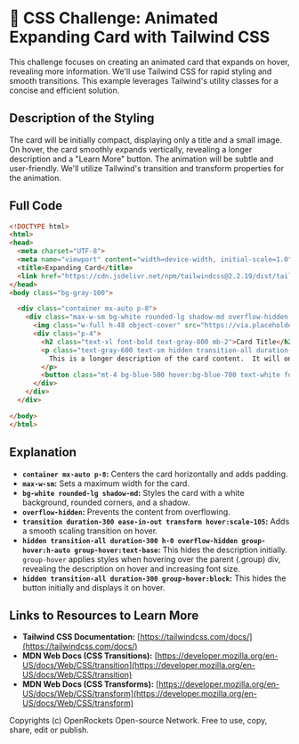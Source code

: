 # 🐞 CSS Challenge:  Animated Expanding Card with Tailwind CSS


This challenge focuses on creating an animated card that expands on hover, revealing more information. We'll use Tailwind CSS for rapid styling and smooth transitions.  This example leverages Tailwind's utility classes for a concise and efficient solution.


## Description of the Styling

The card will be initially compact, displaying only a title and a small image. On hover, the card smoothly expands vertically, revealing a longer description and a "Learn More" button.  The animation will be subtle and user-friendly.  We'll utilize Tailwind's transition and transform properties for the animation.


## Full Code

```html
<!DOCTYPE html>
<html>
<head>
  <meta charset="UTF-8">
  <meta name="viewport" content="width=device-width, initial-scale=1.0">
  <title>Expanding Card</title>
  <link href="https://cdn.jsdelivr.net/npm/tailwindcss@2.2.19/dist/tailwind.min.css" rel="stylesheet">
</head>
<body class="bg-gray-100">

  <div class="container mx-auto p-8">
    <div class="max-w-sm bg-white rounded-lg shadow-md overflow-hidden transition duration-300 ease-in-out transform hover:scale-105">
      <img class="w-full h-48 object-cover" src="https://via.placeholder.com/350x150" alt="Card Image">
      <div class="p-4">
        <h2 class="text-xl font-bold text-gray-800 mb-2">Card Title</h2>
        <p class="text-gray-600 text-sm hidden transition-all duration-300 h-0 overflow-hidden group-hover:h-auto group-hover:text-base">
          This is a longer description of the card content.  It will only appear when the user hovers over the card.  This allows for a clean and uncluttered initial view.  You can customize the content to your liking!
        </p>
        <button class="mt-4 bg-blue-500 hover:bg-blue-700 text-white font-bold py-2 px-4 rounded hidden transition-all duration-300 group-hover:block">Learn More</button>
      </div>
    </div>
  </div>

</body>
</html>
```

## Explanation

* **`container mx-auto p-8`:** Centers the card horizontally and adds padding.
* **`max-w-sm`:** Sets a maximum width for the card.
* **`bg-white rounded-lg shadow-md`:** Styles the card with a white background, rounded corners, and a shadow.
* **`overflow-hidden`:** Prevents the content from overflowing.
* **`transition duration-300 ease-in-out transform hover:scale-105`:**  Adds a smooth scaling transition on hover.
* **`hidden transition-all duration-300 h-0 overflow-hidden group-hover:h-auto group-hover:text-base`:** This hides the description initially.  `group-hover` applies styles when hovering over the parent (.group) div, revealing the description on hover and increasing font size.
* **`hidden transition-all duration-300 group-hover:block`:** This hides the button initially and displays it on hover.

## Links to Resources to Learn More

* **Tailwind CSS Documentation:** [https://tailwindcss.com/docs/](https://tailwindcss.com/docs/)
* **MDN Web Docs (CSS Transitions):** [https://developer.mozilla.org/en-US/docs/Web/CSS/transition](https://developer.mozilla.org/en-US/docs/Web/CSS/transition)
* **MDN Web Docs (CSS Transforms):** [https://developer.mozilla.org/en-US/docs/Web/CSS/transform](https://developer.mozilla.org/en-US/docs/Web/CSS/transform)


Copyrights (c) OpenRockets Open-source Network. Free to use, copy, share, edit or publish.

